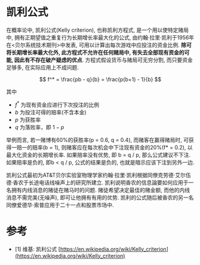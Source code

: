# 凯利公式


在概率论中, 凯利公式(Kelly criterion), 也称凯利方程式, 是一个用以使特定赌局中, 拥有正期望值之重复行为长期增长率最大化的公式, 由约翰·拉里·凯利于1956年在<贝尔系统技术期刊>中发表, 可用以计算出每次游戏中应投注的资金比例. **除可将长期增长率最大化外, 此方程式不允许在任何赌局中, 有失去全部现有资金的可能, 因此有不存在破产疑虑的优点**. 方程式假设货币与赌局可无穷分割, 而只要资金足够多, 在实际应用上不成问题.

$$
f^* = \frac{pb - q}{b} = \frac{p(b+1) - 1}{b}
$$

其中

- $f^*$ 为现有资金应进行下次投注的比例
- $b$ 为投注可得的赔率(不含本金)
- $p$ 为获胜率
- $q$ 为落败率，即 $1 - p$

举例而言, 若一赌博有60%的获胜率(p = 0.6, q = 0.4), 而赌客在赢得赌局时, 可获得一赔一的赔率(b = 1), 则赌客应在每次机会中下注现有资金的20%(f* = 0.2), 以最大化资金的长期增长率.  如果赔率没有优势, 即 b = q / p, 那么公式建议不下注.  如果赔率是负的, 即b < q / p, 公式的结果是负的, 也就是暗示应该下注到另外一边.

凯利公式最初为AT&T贝尔实验室物理学家约翰·拉里·凯利根据同僚克劳德·艾尔伍德·香农于长途电话线噪声上的研究所建立. 凯利说明香农的信息論要如何应用于一名拥有内线消息的赌徒在赌马时的问题. 赌徒希望决定最佳的赌金额, 而他的内线消息不需完美(无噪声), 即可让他拥有有用的优势. 凯利的公式随后被香农的另一名同僚爱德华·索普应用于二十一点和股票市场中.

# 参考

- [1] 维基: 凯利公式 [https://en.wikipedia.org/wiki/Kelly_criterion](https://en.wikipedia.org/wiki/Kelly_criterion)
